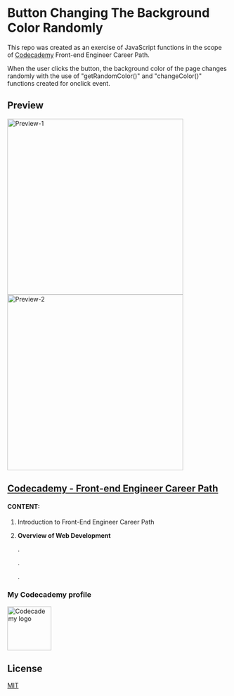 # Button Changing The Background Color Randomly

This repo was created as an exercise of JavaScript functions in the scope of [Codecademy](https://www.codecademy.com/) Front-end Engineer Career Path.

When the user clicks the button, the background color of the page changes randomly with the use of "getRandomColor()" and "changeColor()" functions created for onclick event.

## Preview

<img src="https://lh3.googleusercontent.com/pw/AMWts8Ai5rjDcIGrgdVaDAcbGrvCmFIjNmumvJN4yRNc1_UNfVL7zFNlBWo5XAnVCI1aphiWdJ7m1GtvC4qVZqXr8tW3M5HzhQiu92zRjtv9r92_S_IzWTqAFQi7GVHLnqif6dvM-xsWaVUHved3Jp0CPOGAyw=w746-h420-no?authuser=0" alt="Preview-1" width="400">

<img src="https://lh3.googleusercontent.com/pw/AMWts8CukGnZtc4tQ7y8u36kzY6OidR5FJ6bNZGdu2F21a-qKyZYEqC6utD2rbR4sGAEErPYHJTZZvhccY5FPcgROC0Tiiwt5V3EAZVdlTeCwToBmjs1cgFmq4mY9_etlTQsV2pwOer6kCl4umSbRRwcJbd9Gw=w615-h346-no?authuser=0" alt="Preview-2" width="400">

## [Codecademy - Front-end Engineer Career Path](https://www.codecademy.com/learn/paths/front-end-engineer-career-path)

#### CONTENT:
1. Introduction to Front-End Engineer Career Path
2. **Overview of Web Development**

    .

    .
    
    .

### My Codecademy profile

<a href="https://www.codecademy.com/profiles/Guerillagi"><img src="https://cdn.simpleicons.org/codecademy/" width="100" alt="Codecademy logo"></a>

## License

[MIT](https://choosealicense.com/licenses/mit/) 
